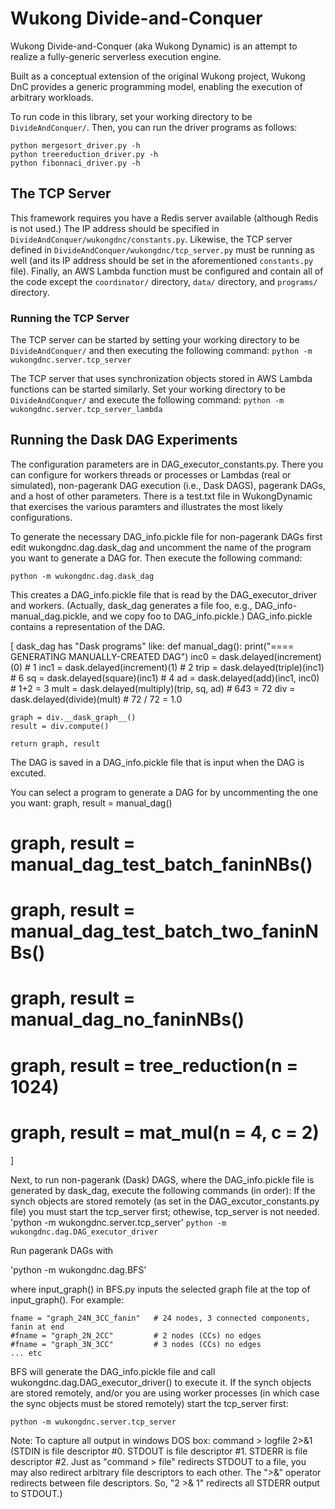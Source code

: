 # Wukong Divide-and-Conquer

Wukong Divide-and-Conquer (aka Wukong Dynamic) is an attempt to realize a fully-generic serverless execution engine.

Built as a conceptual extension of the original Wukong project, Wukong DnC provides a generic programming model, enabling the execution of arbitrary workloads.

To run code in this library, set your working directory to be `DivideAndConquer/`. Then, you can run the driver programs as follows:
```
python mergesort_driver.py -h
python treereduction_driver.py -h
python fibonnaci_driver.py -h
```

<!---```
<>python -m wukongdnc.mergesort_driver -h
<>python -m wukongdnc.treereduction_driver -h
<>python -m wukongdnc.fibonnaci_driver -h
<>-->

## The TCP Server

This framework requires you have a Redis server available (although Redis is not used.)
The IP address should be specified in `DivideAndConquer/wukongdnc/constants.py`. Likewise, the TCP server defined in `DivideAndConquer/wukongdnc/tcp_server.py` must 
be running as well (and its IP address should be set in the aforementioned `constants.py` file). Finally, an AWS Lambda function must be configured and contain all of the code except the `coordinator/` directory, `data/` directory, and `programs/` directory.

### Running the TCP Server

The TCP server can be started by setting your working directory to be `DivideAndConquer/` and then executing the following command: 
`python -m wukongdnc.server.tcp_server`

The TCP server that uses synchronization objects stored in AWS Lambda functions can be started similarly. Set your working directory to be `DivideAndConquer/` and execute the following command:
`python -m wukongdnc.server.tcp_server_lambda`

## Running the Dask DAG Experiments

The configuration parameters are in DAG_executor_constants.py. There you can configure
for workers threads or processes or Lambdas (real or simulated), non-pagerank DAG
execution (i.e., Dask DAGS), pagerank DAGs, and a host of other parameters. There is 
a test.txt file in WukongDynamic that exercises the various paramters and illustrates
the most likely configurations.

To generate the necessary DAG_info.pickle file for non-pagerank DAGs first edit wukongdnc.dag.dask_dag and uncomment the name of the program you want to generate 
a DAG for. Then execute the following command:

`python -m wukongdnc.dag.dask_dag`

This creates a DAG_info.pickle file that is read by the DAG_executor_driver
and workers. (Actually, dask_dag generates a file foo, e.g., DAG_info-manual_dag.pickle, and we copy foo to DAG_info.pickle.) DAG_info.pickle contains a 
representation of the DAG.

[
dask_dag has "Dask programs" like:
def manual_dag():
    print("==== GENERATING MANUALLY-CREATED DAG")
    inc0 = dask.delayed(increment)(0) # 1
    inc1 = dask.delayed(increment)(1) # 2
    trip = dask.delayed(triple)(inc1) # 6
    sq = dask.delayed(square)(inc1) # 4
    ad = dask.delayed(add)(inc1, inc0) # 1+2 = 3
    mult = dask.delayed(multiply)(trip, sq, ad)  # 6*4*3 = 72
    div = dask.delayed(divide)(mult) # 72 / 72 = 1.0

    graph = div.__dask_graph__()
    result = div.compute()

    return graph, result

The DAG is saved in a DAG_info.pickle file that is input when the DAG is excuted.

You can select a program to generate a DAG for by uncommenting the one you want:
  graph, result = manual_dag()
  # graph, result = manual_dag_test_batch_faninNBs()
  # graph, result = manual_dag_test_batch_two_faninNBs()
  # graph, result = manual_dag_no_faninNBs()
  # graph, result = tree_reduction(n = 1024)
  # graph, result = mat_mul(n = 4, c = 2)
]

Next, to run non-pagerank (Dask) DAGS, where the DAG_info.pickle file is  generated by dask_dag, execute the following commands (in order):
If the synch objects are stored remotely (as set in the DAG_excutor_constants.py  file) you must start the tcp_server first; othewise, tcp_server is not needed.
'python -m wukongdnc.server.tcp_server'
`python -m wukongdnc.dag.DAG_executor_driver`

Run pagerank DAGs with 

'python -m wukongdnc.dag.BFS'

where input_graph() in BFS.py inputs the selected graph file at the top of input_graph(). For example:

    fname = "graph_24N_3CC_fanin"   # 24 nodes, 3 connected components, fanin at end
    #fname = "graph_2N_2CC"         # 2 nodes (CCs) no edges
    #fname = "graph_3N_3CC"         # 3 nodes (CCs) no edges  
    ... etc         

BFS will generate the DAG_info.pickle file and call wukongdnc.dag.DAG_executor_driver() to execute it. If the synch objects are stored remotely, 
and/or you are using worker processes (in which case the sync objects must be stored
remotely) start the tcp_server first:

`python -m wukongdnc.server.tcp_server`

Note: To capture all output in windows DOS box: command > logfile 2>&1
(STDIN is file descriptor #0. STDOUT is file descriptor #1. STDERR is file descriptor #2. Just as "command > file" redirects STDOUT to a file, you may also redirect arbitrary file descriptors to each other. The ">&" operator redirects between file descriptors. So, "2 >& 1" redirects all STDERR output to STDOUT.)